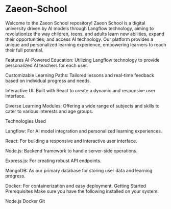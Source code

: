 # Zaeon-School

Welcome to the Zaeon School repository! Zaeon School is a digital university driven by AI models through Langflow technology, aiming to revolutionize the way children, teens, and adults learn new abilities, expand their opportunities, and access AI technology. Our platform provides a unique and personalized learning experience, empowering learners to reach their full potential.

Features
AI-Powered Education:
Utilizing Langflow technology to provide personalized AI teachers for each user.

Customizable Learning Paths: 
Tailored lessons and real-time feedback based on individual progress and needs.

Interactive UI:
Built with React to create a dynamic and responsive user interface.

Diverse Learning Modules: 
Offering a wide range of subjects and skills to cater to various interests and age groups.

Technologies Used

Langflow: 
For AI model integration and personalized learning experiences.

React: 
For building a responsive and interactive user interface.

Node.js:
Backend framework to handle server-side operations.

Express.js:
For creating robust API endpoints.

MongoDB: 
As our primary database for storing user data and learning progress.

Docker:
For containerization and easy deployment.
Getting Started
Prerequisites
Make sure you have the following installed on your system:

Node.js
Docker
Git
